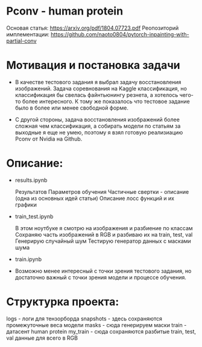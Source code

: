 # Pconv - human protein
Основая статья: https://arxiv.org/pdf/1804.07723.pdf
Реопозиторий имплементации: https://github.com/naoto0804/pytorch-inpainting-with-partial-conv
 
# Мотивация и постановка задачи
- В качестве тестового задания я выбрал задачу восстановления изображений. Задача соревнования на Kaggle классификация, но классификация бы свелась файнтьюнингу резнета, а хотелось чего-то более интересного. К тому же показалось что тестовое задание было в более или менее свободной форме.

- С другой стороны, задача восстановления изображений более сложная чем классификация, а собирать модели по статьям за выходные я еще не умею, поэтому я взял готовую реализиацию Pconv от Nvidia на Github.

# Описание:
- results.ipynb

    Результатов
    Параметров обучения
    Частичные свертки - описание (одна из основных идей статьи)
    Описание лосс функций и их графики


- train_test.ipynb

    В этом ноутбуке я смотрю на изображения и разбиение по классам
    Сохраняю часть изображений в RGB и разбиваю их на train, test, val
    Генерирую случайный шум
    Тестирую генератор данных с масками шума
    
- train.ipynb
- Возможно менее интересный с точки зрения тестового задания, но достаточно важный с точки зрения модели и процессе обучения.

# Структурка проекта:
logs - логи для тензорборда
snapshots - здесь сохраняются промежуточные веса модели
masks - сюда генерируем маски 
train - датасент human protein
my_train - сюда сохраняются разбитые train, test, val данные для всего в RGB
